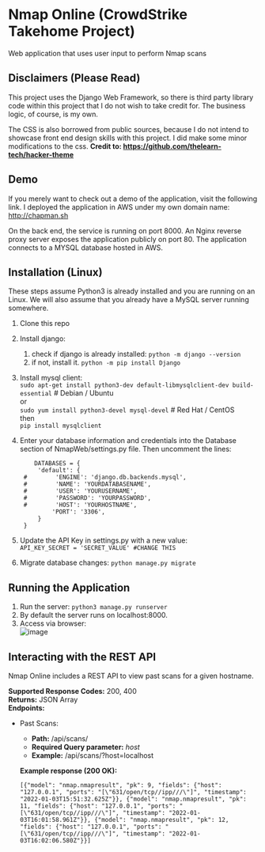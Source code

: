 # Nmap Online (CrowdStrike Takehome Project)

Web application that uses user input to perform Nmap scans

## Disclaimers (Please Read)

This project uses the Django Web Framework, so there is third party library code within this project that I do not wish to take credit for. The business logic, of course, is my own. 

The CSS is also borrowed from public sources, because I do not intend to showcase front end design skills with this project. I did make some minor modifications to the css. **Credit to: https://github.com/thelearn-tech/hacker-theme**

## Demo

If you merely want to check out a demo of the application, visit the following link. I deployed the application in AWS under my own domain name:
http://chapman.sh

On the back end, the service is running on port 8000. An Nginx reverse proxy server exposes the application publicly on port 80. The application connects to a MYSQL database hosted in AWS.

## Installation (Linux)

These steps assume Python3 is already installed and you are running on an Linux. We will also assume that you already have a MySQL server running somewhere.

1. Clone this repo
2. Install django:
   1. check if django is already installed: ```python -m django --version```
   2. if not, install it. ```python -m pip install Django```
3. Install mysql client:  
   ```sudo apt-get install python3-dev default-libmysqlclient-dev build-essential``` # Debian / Ubuntu  
   or  
   ```sudo yum install python3-devel mysql-devel``` # Red Hat / CentOS  
   then  
   ```pip install mysqlclient```
4. Enter your database information and credentials into the Database section of NmapWeb/settings.py file. Then uncomment the lines:  
   ```
       DATABASES = {
        'default': {
    #        'ENGINE': 'django.db.backends.mysql',
    #        'NAME': 'YOURDATABASENAME',
    #        'USER': 'YOURUSERNAME',
    #        'PASSWORD': 'YOURPASSWORD',
    #        'HOST': 'YOURHOSTNAME',
            'PORT': '3306',
        }
    }
   ```
5. Update the API Key in settings.py with a new value:  
```API_KEY_SECRET = 'SECRET_VALUE' #CHANGE THIS```
   
7. Migrate database changes: ```python manage.py migrate```


## Running the Application 

1. Run the server: ```python3 manage.py runserver```
2. By default the server runs on localhost:8000. 
3. Access via browser:  
   ![image](https://user-images.githubusercontent.com/16928672/147896607-1262671d-55f2-4c63-a1c5-434f98be9301.png)

## Interacting with the REST API

Nmap Online includes a REST API to view past scans for a given hostname. 

**Supported Response Codes:** 200, 400  
**Returns:** JSON Array  
**Endpoints:**  
  - Past Scans:
     - **Path:** /api/scans/
     - **Required Query parameter:** _host_
     - **Example:** /api/scans/?host=localhost

      **Example response (200 OK):**

      ```[{"model": "nmap.nmapresult", "pk": 9, "fields": {"host": "127.0.0.1", "ports": "[\"631/open/tcp//ipp///\"]", "timestamp": "2022-01-03T15:51:32.625Z"}}, {"model": "nmap.nmapresult", "pk": 11, "fields": {"host": "127.0.0.1", "ports": "[\"631/open/tcp//ipp///\"]", "timestamp": "2022-01-03T16:01:58.961Z"}}, {"model": "nmap.nmapresult", "pk": 12, "fields": {"host": "127.0.0.1", "ports": "[\"631/open/tcp//ipp///\"]", "timestamp": "2022-01-03T16:02:06.580Z"}}]```



